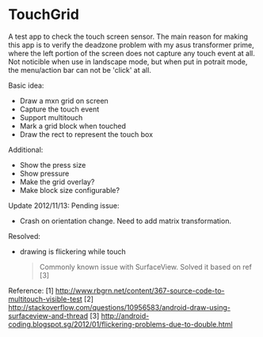 TouchGrid
=========

A test app to check the touch screen sensor. 
The main reason for making this app is to verify the deadzone problem with my asus transformer prime, where the left portion of the screen does not capture any touch event at all. Not noticible when use in landscape mode, but when put in potrait mode, the menu/action bar can not be 'click' at all.

Basic idea:
- Draw a mxn grid on screen
- Capture the touch event
- Support multitouch
- Mark a grid block when touched
- Draw the rect to represent the touch box

Additional:
- Show the press size
- Show pressure
- Make the grid overlay?
- Make block size configurable?

Update 2012/11/13:
Pending issue:
- Crash on orientation change. Need to add matrix transformation.

Resolved:
- drawing is flickering while touch
  > Commonly known issue with SurfaceView. Solved it based on ref [3]

Reference:
[1] http://www.rbgrn.net/content/367-source-code-to-multitouch-visible-test
[2] http://stackoverflow.com/questions/10956583/android-draw-using-surfaceview-and-thread
[3] <Workaround for screen flicker>
http://android-coding.blogspot.sg/2012/01/flickering-problems-due-to-double.html

